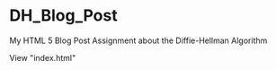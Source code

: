 # DH_Blog_Post
My HTML 5 Blog Post Assignment about the Diffie-Hellman Algorithm 

View "index.html"
